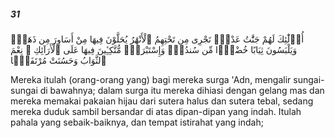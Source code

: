 ##### 31

<span class="ayah">أُو۟لَٰٓئِكَ لَهُمْ جَنَّٰتُ عَدْنٍۢ تَجْرِى مِن تَحْتِهِمُ ٱلْأَنْهَٰرُ يُحَلَّوْنَ فِيهَا مِنْ أَسَاوِرَ مِن ذَهَبٍۢ وَيَلْبَسُونَ ثِيَابًا خُضْرًۭا مِّن سُندُسٍۢ وَإِسْتَبْرَقٍۢ مُّتَّكِـِٔينَ فِيهَا عَلَى ٱلْأَرَآئِكِ ۚ نِعْمَ ٱلثَّوَابُ وَحَسُنَتْ مُرْتَفَقًۭا</span>

<span class="ayah_translation">Mereka itulah (orang-orang yang) bagi mereka surga 'Adn, mengalir sungai-sungai di bawahnya; dalam surga itu mereka dihiasi dengan gelang mas dan mereka memakai pakaian hijau dari sutera halus dan sutera tebal, sedang mereka duduk sambil bersandar di atas dipan-dipan yang indah. Itulah pahala yang sebaik-baiknya, dan tempat istirahat yang indah;</span>
